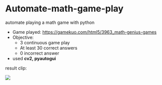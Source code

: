 # Automate-math-game-play
automate playing a math game with python

* Game played: https://gamekuo.com/html5/3963_math-genius-games
* Objective: 
  * 3 continuous game play
  * At least 30 correct answers
  * 0 incorrect answer
* used **cv2, pyautogui**

result clip:

![](https://media.giphy.com/media/SRMqFIkqyKXsVEj2Or/giphy.gif)
